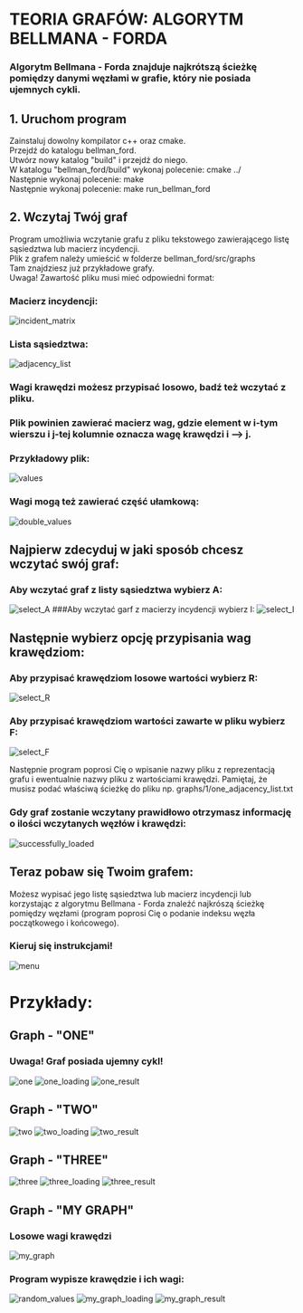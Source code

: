 # TEORIA GRAFÓW: ALGORYTM BELLMANA - FORDA

### Algorytm Bellmana - Forda znajduje najkrótszą ścieżkę pomiędzy danymi węzłami w grafie, który nie posiada ujemnych cykli.

## 1. Uruchom program
Zainstaluj dowolny kompilator c++ oraz cmake. <br>
Przejdź do katalogu bellman_ford. <br>
Utwórz nowy katalog "build" i przejdź do niego. <br>
W katalogu "bellman_ford/build" wykonaj polecenie: cmake ../ <br>
Następnie wykonaj polecenie: make <br>
Następnie wykonaj polecenie: make run_bellman_ford <br>

## 2. Wczytaj Twój graf
Program umożliwia wczytanie grafu z pliku tekstowego zawierającego listę sąsiedztwa lub macierz incydencji. <br>
Plik z grafem należy umieścić w folderze bellman_ford/src/graphs <br>
Tam znajdziesz już przykładowe grafy. <br>
Uwaga! Zawartość pliku musi mieć odpowiedni format: <br>
### Macierz incydencji:
![incident_matrix](bellman_ford/src/images/incident_matrix.png)
### Lista sąsiedztwa:
![adjacency_list](bellman_ford/src/images/adjacency_list.png)
### Wagi krawędzi możesz przypisać losowo, badź też wczytać z pliku.
### Plik powinien zawierać macierz wag, gdzie element w i-tym wierszu i j-tej kolumnie oznacza wagę krawędzi i --> j. 
### Przykładowy plik: 
![values](bellman_ford/src/images/values.png)
### Wagi mogą też zawierać część ułamkową:
![double_values](bellman_ford/src/images/double_values.png)

## Najpierw zdecyduj w jaki sposób chcesz wczytać swój graf:
### Aby wczytać graf z listy sąsiedztwa wybierz A:
![select_A](bellman_ford/src/images/select_A.png)
###Aby wczytać garf z macierzy incydencji wybierz I:
![select_I](bellman_ford/src/images/select_I.png)
## Następnie wybierz opcję przypisania wag krawędziom:
### Aby przypisać krawędziom losowe wartości wybierz R:
![select_R](bellman_ford/src/images/select_R.png)
### Aby przypisać krawędziom wartości zawarte w pliku wybierz F:
![select_F](bellman_ford/src/images/select_F.png)

Następnie program poprosi Cię o wpisanie nazwy pliku z reprezentacją grafu i ewentualnie nazwy pliku z wartościami krawędzi.
Pamiętaj, że musisz podać właściwą ścieżkę do pliku np. graphs/1/one_adjacency_list.txt

### Gdy graf zostanie wczytany prawidłowo otrzymasz informację o ilości wczytanych węzłów i krawędzi:
![successfully_loaded](bellman_ford/src/images/successfully_loaded.png)

## Teraz pobaw się Twoim grafem:
Możesz wypisać jego listę sąsiedztwa lub macierz incydencji lub korzystając z algorytmu Bellmana - Forda znaleźć najkrószą ścieżkę pomiędzy węzłami (program poprosi Cię o podanie indeksu węzła początkowego i końcowego).
### Kieruj się instrukcjami!
![menu](bellman_ford/src/images/menu.png)

# Przykłady:
## Graph - "ONE"
### Uwaga! Graf posiada ujemny cykl!
![one](bellman_ford/src/graphs/1/one.png)
![one_loading](bellman_ford/src/images/one_loading.png)
![one_result](bellman_ford/src/images/one_result.png)
## Graph - "TWO"
![two](bellman_ford/src/graphs/2/two.png)
![two_loading](bellman_ford/src/images/two_loading.png)
![two_result](bellman_ford/src/images/two_result.png)
## Graph - "THREE"
![three](bellman_ford/src/graphs/3/three.png)
![three_loading](bellman_ford/src/images/three_loading.png)
![three_result](bellman_ford/src/images/three_result.png)
## Graph - "MY GRAPH"
### Losowe wagi krawędzi
![my_graph](bellman_ford/src/graphs/my_graph/my_graph.png)
### Program wypisze krawędzie i ich wagi:
![random_values](bellman_ford/src/images/random_values.png)
![my_graph_loading](bellman_ford/src/images/my_graph_loading.png)
![my_graph_result](bellman_ford/src/images/my_graph_result.png)

